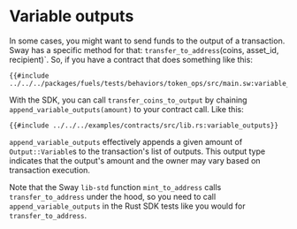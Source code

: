 # Variable outputs

In some cases, you might want to send funds to the output of a transaction. Sway has a specific method for that: `transfer_to_address`(coins, asset_id, recipient)`. So, if you have a contract that does something like this:

```rust,ignore
{{#include ../../../packages/fuels/tests/behaviors/token_ops/src/main.sw:variable_outputs}}
```

With the SDK, you can call `transfer_coins_to_output` by chaining `append_variable_outputs(amount)` to your contract call. Like this:

```rust,ignore
{{#include ../../../examples/contracts/src/lib.rs:variable_outputs}}
```

`append_variable_outputs` effectively appends a given amount of `Output::Variable`s to the transaction's list of outputs. This output type indicates that the output's amount and the owner may vary based on transaction execution.

Note that the Sway `lib-std` function `mint_to_address` calls `transfer_to_address` under the hood, so you need to call `append_variable_outputs` in the Rust SDK tests like you would for `transfer_to_address`.
